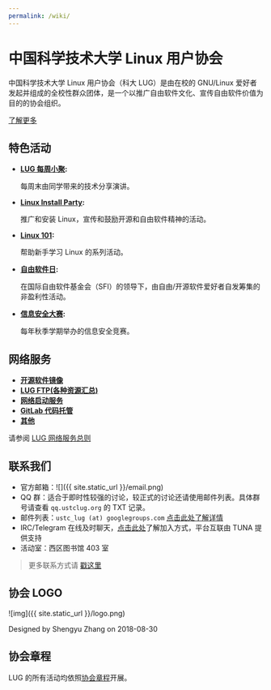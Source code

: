 ```yaml
---
permalink: /wiki/
---
```


# 中国科学技术大学 Linux 用户协会

中国科学技术大学 Linux 用户协会（科大 LUG）是由在校的 GNU/Linux 爱好者发起并组成的全校性群众团体，是一个以推广自由软件文化、宣传自由软件价值为目的的协会组织。

[了解更多](intro.md)

## 特色活动

- **[LUG 每周小聚](/wiki/lug/events/weeklyparty):**

  每周末由同学带来的技术分享演讲。

- **[Linux Install Party](/wiki/lug/events/lip):**

  推广和安装 Linux，宣传和鼓励开源和自由软件精神的活动。

- **[Linux 101](/wiki/lug/events/101):**

  帮助新手学习 Linux 的系列活动。

- **[自由软件日](/wiki/lug/events/sfd):**

  在国际自由软件基金会（SFI）的领导下，由自由/开源软件爱好者自发筹集的非盈利性活动。

- **[信息安全大赛](/wiki/lug/events/hackergame):**

  每年秋季学期举办的信息安全竞赛。

## 网络服务

- **[开源软件镜像](/wiki/lug/services/mirrors)**
- **[LUG FTP(各种资源汇总)](/wiki/lug/services/ftp)**
- **[网络启动服务](/wiki/lug/services/pxe)**
- **[GitLab 代码托管](/wiki/lug/services/gitlab)**
- **[其他](/wiki/lug/services)**

请参阅 [LUG 网络服务总则](/wiki/lug/services/rules)

## 联系我们

- 官方邮箱：![]({{ site.static_url }}/email.png)
- QQ 群：适合于即时性较强的讨论，较正式的讨论还请使用邮件列表。具体群号请查看 `qq.ustclug.org` 的 TXT 记录。
- 邮件列表：`ustc_lug (at) googlegroups.com` [点击此处了解详情](/wiki/lug/mailinglist)
- IRC/Telegram 在线及时聊天，[点击此处](/wiki/lug/contact)了解加入方式，平台互联由 TUNA 提供支持
- 活动室：西区图书馆 403 室

> 更多联系方式请 [戳这里](lug/contact)

## 协会 LOGO

![img]({{ site.static_url }}/logo.png)

Designed by Shengyu Zhang on 2018-08-30

## 协会章程

LUG 的所有活动均依照[协会章程](https://ftp.lug.ustc.edu.cn/%E7%A4%BE%E5%9B%A2%E7%AE%A1%E7%90%86/%E7%AB%A0%E7%A8%8B/current/constitution.pdf)开展。
